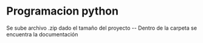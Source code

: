 # Programacion python
Se sube archivo .zip dado el tamaño del proyecto
-- Dentro de la carpeta se encuentra la documentación 
